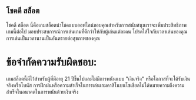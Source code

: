 ## โชคดี สล็อต

โชคดี สล็อต
นี่คือเกมสล็อตนำโชคแบบออฟไลน์ขอบคุณสำหรับการสนับสนุนเราจะเพิ่มประสิทธิภาพเกมนี้ต่อไป มอบประสบการณ์การเล่นเกมที่ดีกว่าให้กับผู้เล่นแต่ละคน โปรดใส่ใจกับเวลาเล่นของคุณการเล่นเป็นเวลานานเป็นอันตรายต่อสุขภาพของคุณ

# ข้อจำกัดความรับผิดชอบ:
เกมสล็อตนี้มีไว้สำหรับผู้ที่มีอายุ 21 ปีขึ้นไปและไม่มีการพนันแบบ "เงินจริง" หรือโอกาสที่จะได้รับเงินจริงหรือโบนัส การฝึกฝนหรือความสำเร็จในการเล่นเกมคาสิโนบนโซเชียลไม่ได้หมายความถึงความสำเร็จในอนาคตในการพนันด้วยเงินจริง
